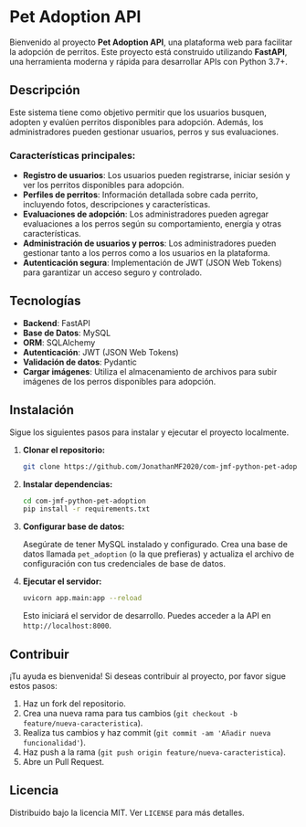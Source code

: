 # Pet Adoption API

Bienvenido al proyecto **Pet Adoption API**, una plataforma web para facilitar la adopción de perritos. Este proyecto está construido utilizando **FastAPI**, una herramienta moderna y rápida para desarrollar APIs con Python 3.7+.

## Descripción

Este sistema tiene como objetivo permitir que los usuarios busquen, adopten y evalúen perritos disponibles para adopción. Además, los administradores pueden gestionar usuarios, perros y sus evaluaciones.

### Características principales:

- **Registro de usuarios**: Los usuarios pueden registrarse, iniciar sesión y ver los perritos disponibles para adopción.
- **Perfiles de perritos**: Información detallada sobre cada perrito, incluyendo fotos, descripciones y características.
- **Evaluaciones de adopción**: Los administradores pueden agregar evaluaciones a los perros según su comportamiento, energía y otras características.
- **Administración de usuarios y perros**: Los administradores pueden gestionar tanto a los perros como a los usuarios en la plataforma.
- **Autenticación segura**: Implementación de JWT (JSON Web Tokens) para garantizar un acceso seguro y controlado.

## Tecnologías

- **Backend**: FastAPI
- **Base de Datos**: MySQL
- **ORM**: SQLAlchemy
- **Autenticación**: JWT (JSON Web Tokens)
- **Validación de datos**: Pydantic
- **Cargar imágenes**: Utiliza el almacenamiento de archivos para subir imágenes de los perros disponibles para adopción.

## Instalación

Sigue los siguientes pasos para instalar y ejecutar el proyecto localmente.

1. **Clonar el repositorio:**

    ```bash
    git clone https://github.com/JonathanMF2020/com-jmf-python-pet-adoption
    ```

2. **Instalar dependencias:**

    ```bash
    cd com-jmf-python-pet-adoption
    pip install -r requirements.txt
    ```

3. **Configurar base de datos:**

    Asegúrate de tener MySQL instalado y configurado. Crea una base de datos llamada `pet_adoption` (o la que prefieras) y actualiza el archivo de configuración con tus credenciales de base de datos.

4. **Ejecutar el servidor:**

    ```bash
    uvicorn app.main:app --reload
    ```

    Esto iniciará el servidor de desarrollo. Puedes acceder a la API en `http://localhost:8000`.

## Contribuir

¡Tu ayuda es bienvenida! Si deseas contribuir al proyecto, por favor sigue estos pasos:

1. Haz un fork del repositorio.
2. Crea una nueva rama para tus cambios (`git checkout -b feature/nueva-caracteristica`).
3. Realiza tus cambios y haz commit (`git commit -am 'Añadir nueva funcionalidad'`).
4. Haz push a la rama (`git push origin feature/nueva-caracteristica`).
5. Abre un Pull Request.

## Licencia

Distribuido bajo la licencia MIT. Ver `LICENSE` para más detalles.